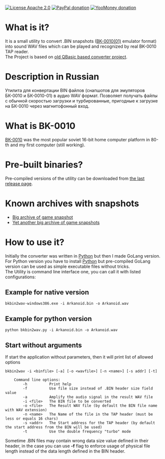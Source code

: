 [![License Apache 2.0](https://img.shields.io/badge/license-Apache%20License%202.0-green.svg)](http://www.apache.org/licenses/LICENSE-2.0)
[![PayPal donation](https://img.shields.io/badge/donation-PayPal-cyan.svg)](https://www.paypal.com/cgi-bin/webscr?cmd=_s-xclick&hosted_button_id=AHWJHJFBAWGL2)
[![YooMoney donation](https://img.shields.io/badge/donation-Yoo.money-blue.svg)](https://yoomoney.ru/to/41001158080699)

# What is it?
It is a small utility to convert .BIN snapshots ([BK-0010(01)](http://en.wikipedia.org/wiki/Electronika_BK) emulator format) into sound WAV files which can be played and recognized by real BK-0010 TAP reader.   
The Project is based on [old QBasic based converter project](http://bk-mg.narod.ru/).

# Description in Russian
Утилита для конвертации BIN файлов (снапшотов для эмуляторов БК-0010 и БК-0010-01) в аудио WAV формат. Позволяет получать файлы с обычной скоростью загрузки и турбированные, пригодные к загрузке на БК-0010 через магнитофонный вход.

# What is BK-0010
[BK-0010](http://en.wikipedia.org/wiki/Electronika_BK) was the most popular soviet 16-bit home computer platform in 80-th and my first computer (still working).

# Pre-built binaries?
Pre-compiled versions of the utility can be downloaded from [the last release page](https://github.com/raydac/bkbin2wav/releases/latest).

# Known archives with snapshots
- [Big archive of game snapshot](http://roman-dushkin.narod.ru/bk_games_all.html)
- [Yet another big archive of game snapshots](http://www.bk001x.ru/index/na_bukvu_quot_a_quot/0-184)

# How to use it?
Initially the converter was written in [Python](https://www.python.org/downloads/) but then I made GoLang version. For Python version you have to install [Python](https://www.python.org/downloads/) but pre-compiled GoLang version can be used as simple executable files without tricks.   
The Utility is command line interface one, you can call it with listed configurations:
## Example for native version
```
bkbin2wav-windows386.exe -i Arkanoid.bin -o Arkanoid.wav
```
## Example for python version
```
python bkbin2wav.py -i Arkanoid.bin -o Arkanoid.wav
```
## Start without arguments
If start the application without parameters, then it will print list of allowed options
```
bkbin2wav -i <binfile> [-a] [-o <wavfile>] [-n <name>] [-s addr] [-t]

    Command line options:
        -h          Print help
        -f          Use file size instead of .BIN header size field value
        -a          Amplify the audio signal in the result WAV file
        -i <file>   The BIN file to be converted
        -o <file>   The Result WAV file (by default the BIN file name with WAV extension)
        -n <name>   The Name of the file in the TAP header (must be less or equals 16 chars)
        -s <addr>   The Start address for the TAP header (by default the start address from the BIN will be used)
        -t          Use the double frequency "turbo" mode
```
Sometime .BIN files may contain wrong data size value defined in their header, in the case you can use **-f** flag to enforce usage of physical file length instead of the data length defined in the BIN header.
